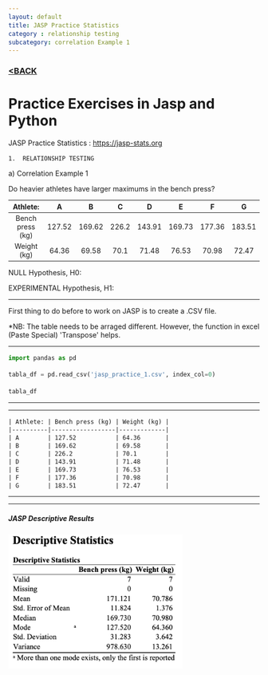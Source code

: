 ```yaml
---
layout: default
title: JASP Practice Statistics
category : relationship testing
subcategory: correlation Example 1
---
```

### [<BACK](/index.md)
# Practice Exercises in Jasp and Python

JASP Practice Statistics : https://jasp-stats.org

    1.	RELATIONSHIP TESTING
    
a)	Correlation Example 1

Do heavier athletes have larger maximums in the bench press?

|     Athlete:     |    A   |    B   |   C   |    D   |    E   |    F   |    G   |
|:----------------:|:------:|:------:|:-----:|:------:|:------:|:------:|:------:|
| Bench press (kg) | 127.52 | 169.62 | 226.2 | 143.91 | 169.73 | 177.36 | 183.51 |
|    Weight (kg)   |  64.36 |  69.58 |  70.1 |  71.48 |  76.53 |  70.98 |  72.47 |


NULL Hypothesis, H0:

EXPERIMENTAL Hypothesis, H1:

---
First thing to do before to work on JASP is to create a .CSV file.  

*NB: The table needs to be arraged different. However, the function in excel (Paste Special) 'Transpose' helps.

---

```Python
import pandas as pd

tabla_df = pd.read_csv('jasp_practice_1.csv', index_col=0)

tabla_df

```

---
---

    | Athlete: | Bench press (kg) | Weight (kg) |
    |----------|------------------|-------------|
    | A        | 127.52           | 64.36       |
    | B        | 169.62           | 69.58       |
    | C        | 226.2            | 70.1        |
    | D        | 143.91           | 71.48       |
    | E        | 169.73           | 76.53       |
    | F        | 177.36           | 70.98       |
    | G        | 183.51           | 72.47       |

---
---
##### JASP Descriptive Results

<img src="./images/Jaspdescriptive1.png" alt="drawing" width="350"/>
